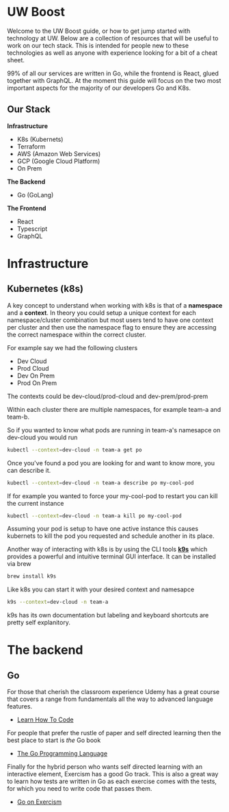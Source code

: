 # UW Boost

Welcome to the UW Boost guide, or how to get jump started with technology at UW. Below are a collection of resources that will be useful to work on our tech stack. This is intended for people new to these technologies as well as anyone with experience looking for a bit of a cheat sheet.

99% of all our services are written in Go, while the frontend is React, glued together with GraphQL. At the moment this guide will focus on the two most important aspects for the majority of our developers Go and K8s.

## Our Stack

**Infrastructure**
-   K8s (Kubernets)
-   Terraform
-   AWS (Amazon Web Services)
-   GCP (Google Cloud Platform)
-   On Prem

**The Backend**
-   Go (GoLang)

**The Frontend**
-   React
-   Typescript
-   GraphQL

# Infrastructure

## Kubernetes (k8s)

A key concept to understand when working with k8s is that of a **namespace** and a **context**. In theory you could setup a unique context for each namespace/cluster combination but most users tend to have one context per cluster and then use the namespace flag to ensure they are accessing the correct namespace within the correct cluster.

For example say we had the following clusters

-   Dev Cloud
-   Prod Cloud
-   Dev On Prem
-   Prod On Prem

The contexts could be dev-cloud/prod-cloud and dev-prem/prod-prem

Within each cluster there are multiple namespaces, for example team-a and team-b.

So if you wanted to know what pods are running in team-a's namesapce on dev-cloud you would run

```sh
kubectl --context=dev-cloud -n team-a get po
```

Once you've found a pod you are looking for and want to know more, you can describe it.

```sh
kubectl --context=dev-cloud -n team-a describe po my-cool-pod
```

If for example you wanted to force your my-cool-pod to restart you can kill the current instance

```sh
kubectl --context=dev-cloud -n team-a kill po my-cool-pod
```

Assuming your pod is setup to have one active instance this causes kubernets to kill the pod you requested and schedule another in its place.

Another way of interacting with k8s is by using the CLI tools [**k9s**](https://k9scli.io) which provides a powerful and intuitive terminal GUI interface. It can be installed via brew

```sh
brew install k9s
```

Like k8s you can start it with your desired context and namesapce

```sh
k9s --context=dev-cloud -n team-a
```

k9s has its own documentation but labeling and keyboard shortcuts are pretty self explanitory.

# The backend

## Go

For those that cherish the classroom experience Udemy has a great course that covers a range from fundamentals all the way to advanced language features.

-   [Learn How To Code](https://www.udemy.com/course/learn-how-to-code/)

For people that prefer the rustle of paper and self directed learning then the best place to start is _the_ Go book

-   [The Go Programming Language](http://www.gopl.io/)

Finally for the hybrid person who wants self directed learning with an interactive element, Exercism has a good Go track. This is also a great way to learn how tests are written in Go as each exercise comes with the tests, for which you need to write code that passes them.

-   [Go on Exercism](https://exercism.org/tracks/go)
